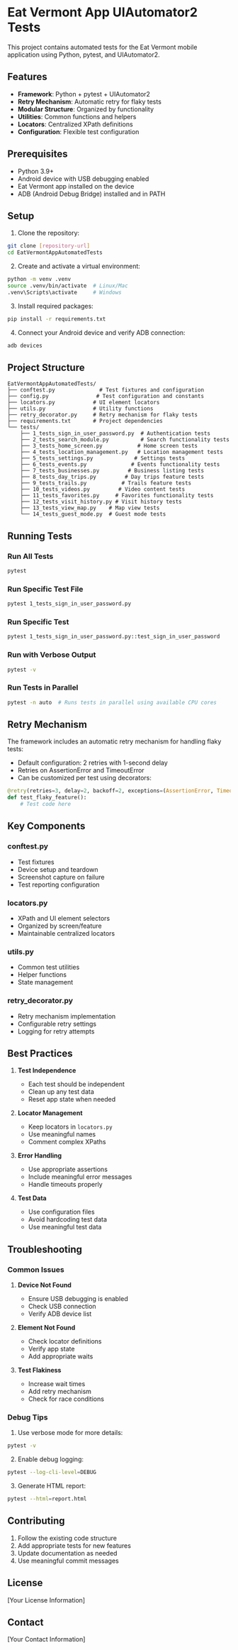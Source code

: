 # Eat Vermont App UIAutomator2 Tests

This project contains automated tests for the Eat Vermont mobile application using Python, pytest, and UIAutomator2.

## Features

- **Framework**: Python + pytest + UIAutomator2
- **Retry Mechanism**: Automatic retry for flaky tests
- **Modular Structure**: Organized by functionality
- **Utilities**: Common functions and helpers
- **Locators**: Centralized XPath definitions
- **Configuration**: Flexible test configuration

## Prerequisites

- Python 3.9+
- Android device with USB debugging enabled
- Eat Vermont app installed on the device
- ADB (Android Debug Bridge) installed and in PATH

## Setup

1. Clone the repository:
```bash
git clone [repository-url]
cd EatVermontAppAutomatedTests
```

2. Create and activate a virtual environment:
```bash
python -m venv .venv
source .venv/bin/activate  # Linux/Mac
.venv\Scripts\activate     # Windows
```

3. Install required packages:
```bash
pip install -r requirements.txt
```

4. Connect your Android device and verify ADB connection:
```bash
adb devices
```

## Project Structure

```
EatVermontAppAutomatedTests/
├── conftest.py              # Test fixtures and configuration
├── config.py               # Test configuration and constants
├── locators.py            # UI element locators
├── utils.py               # Utility functions
├── retry_decorator.py     # Retry mechanism for flaky tests
├── requirements.txt       # Project dependencies
└── tests/
    ├── 1_tests_sign_in_user_password.py  # Authentication tests
    ├── 2_tests_search_module.py          # Search functionality tests
    ├── 3_tests_home_screen.py           # Home screen tests
    ├── 4_tests_location_management.py   # Location management tests
    ├── 5_tests_settings.py             # Settings tests
    ├── 6_tests_events.py              # Events functionality tests
    ├── 7_tests_businesses.py         # Business listing tests
    ├── 8_tests_day_trips.py         # Day trips feature tests
    ├── 9_tests_trails.py           # Trails feature tests
    ├── 10_tests_videos.py         # Video content tests
    ├── 11_tests_favorites.py     # Favorites functionality tests
    ├── 12_tests_visit_history.py # Visit history tests
    ├── 13_tests_view_map.py    # Map view tests
    └── 14_tests_guest_mode.py  # Guest mode tests
```

## Running Tests

### Run All Tests
```bash
pytest
```

### Run Specific Test File
```bash
pytest 1_tests_sign_in_user_password.py
```

### Run Specific Test
```bash
pytest 1_tests_sign_in_user_password.py::test_sign_in_user_password
```

### Run with Verbose Output
```bash
pytest -v
```

### Run Tests in Parallel
```bash
pytest -n auto  # Runs tests in parallel using available CPU cores
```

## Retry Mechanism

The framework includes an automatic retry mechanism for handling flaky tests:

- Default configuration: 2 retries with 1-second delay
- Retries on AssertionError and TimeoutError
- Can be customized per test using decorators:

```python
@retry(retries=3, delay=2, backoff=2, exceptions=(AssertionError, TimeoutError))
def test_flaky_feature():
    # Test code here
```

## Key Components

### conftest.py
- Test fixtures
- Device setup and teardown
- Screenshot capture on failure
- Test reporting configuration

### locators.py
- XPath and UI element selectors
- Organized by screen/feature
- Maintainable centralized locators

### utils.py
- Common test utilities
- Helper functions
- State management

### retry_decorator.py
- Retry mechanism implementation
- Configurable retry settings
- Logging for retry attempts

## Best Practices

1. **Test Independence**
   - Each test should be independent
   - Clean up any test data
   - Reset app state when needed

2. **Locator Management**
   - Keep locators in `locators.py`
   - Use meaningful names
   - Comment complex XPaths

3. **Error Handling**
   - Use appropriate assertions
   - Include meaningful error messages
   - Handle timeouts properly

4. **Test Data**
   - Use configuration files
   - Avoid hardcoding test data
   - Use meaningful test data

## Troubleshooting

### Common Issues

1. **Device Not Found**
   - Ensure USB debugging is enabled
   - Check USB connection
   - Verify ADB device list

2. **Element Not Found**
   - Check locator definitions
   - Verify app state
   - Add appropriate waits

3. **Test Flakiness**
   - Increase wait times
   - Add retry mechanism
   - Check for race conditions

### Debug Tips

1. Use verbose mode for more details:
```bash
pytest -v
```

2. Enable debug logging:
```bash
pytest --log-cli-level=DEBUG
```

3. Generate HTML report:
```bash
pytest --html=report.html
```

## Contributing

1. Follow the existing code structure
2. Add appropriate tests for new features
3. Update documentation as needed
4. Use meaningful commit messages

## License

[Your License Information]

## Contact

[Your Contact Information]

